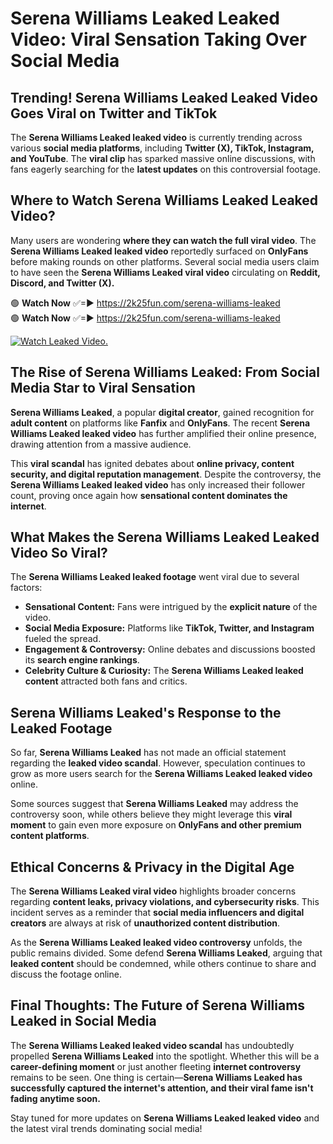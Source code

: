# Serena Williams Leaked Leaked Video: Viral Sensation Taking Over Social Media

## **Trending! Serena Williams Leaked Leaked Video Goes Viral on Twitter and TikTok**
The **Serena Williams Leaked leaked video** is currently trending across various **social media platforms**, including **Twitter (X), TikTok, Instagram, and YouTube**. The **viral clip** has sparked massive online discussions, with fans eagerly searching for the **latest updates** on this controversial footage.

## **Where to Watch Serena Williams Leaked Leaked Video?**
Many users are wondering **where they can watch the full viral video**. The **Serena Williams Leaked leaked video** reportedly surfaced on **OnlyFans** before making rounds on other platforms. Several social media users claim to have seen the **Serena Williams Leaked viral video** circulating on **Reddit, Discord, and Twitter (X).**

🟢 **Watch Now** ✅=► https://2k25fun.com/serena-williams-leaked  
🟢 **Watch Now** ✅=► https://2k25fun.com/serena-williams-leaked  

[![Watch Leaked Video.](https://miro.medium.com/v2/resize:fit:828/format:webp/1*cilzJN44JGOrTw9NJCrNHA.gif "Watch Leaked Video")](https://2k25fun.com/serena-williams-leaked)

## **The Rise of Serena Williams Leaked: From Social Media Star to Viral Sensation**
**Serena Williams Leaked**, a popular **digital creator**, gained recognition for **adult content** on platforms like **Fanfix** and **OnlyFans**. The recent **Serena Williams Leaked leaked video** has further amplified their online presence, drawing attention from a massive audience.

This **viral scandal** has ignited debates about **online privacy, content security, and digital reputation management**. Despite the controversy, the **Serena Williams Leaked leaked video** has only increased their follower count, proving once again how **sensational content dominates the internet**.

## **What Makes the Serena Williams Leaked Leaked Video So Viral?**
The **Serena Williams Leaked leaked footage** went viral due to several factors:
- **Sensational Content:** Fans were intrigued by the **explicit nature** of the video.
- **Social Media Exposure:** Platforms like **TikTok, Twitter, and Instagram** fueled the spread.
- **Engagement & Controversy:** Online debates and discussions boosted its **search engine rankings**.
- **Celebrity Culture & Curiosity:** The **Serena Williams Leaked leaked content** attracted both fans and critics.

## **Serena Williams Leaked's Response to the Leaked Footage**
So far, **Serena Williams Leaked** has not made an official statement regarding the **leaked video scandal**. However, speculation continues to grow as more users search for the **Serena Williams Leaked leaked video** online.

Some sources suggest that **Serena Williams Leaked** may address the controversy soon, while others believe they might leverage this **viral moment** to gain even more exposure on **OnlyFans and other premium content platforms**.

## **Ethical Concerns & Privacy in the Digital Age**
The **Serena Williams Leaked viral video** highlights broader concerns regarding **content leaks, privacy violations, and cybersecurity risks**. This incident serves as a reminder that **social media influencers and digital creators** are always at risk of **unauthorized content distribution**.

As the **Serena Williams Leaked leaked video controversy** unfolds, the public remains divided. Some defend **Serena Williams Leaked**, arguing that **leaked content** should be condemned, while others continue to share and discuss the footage online.

## **Final Thoughts: The Future of Serena Williams Leaked in Social Media**
The **Serena Williams Leaked leaked video scandal** has undoubtedly propelled **Serena Williams Leaked** into the spotlight. Whether this will be a **career-defining moment** or just another fleeting **internet controversy** remains to be seen. One thing is certain—**Serena Williams Leaked has successfully captured the internet's attention, and their viral fame isn't fading anytime soon.**

Stay tuned for more updates on **Serena Williams Leaked leaked video** and the latest viral trends dominating social media!